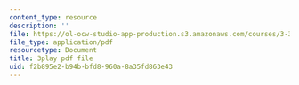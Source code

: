 ```yaml
---
content_type: resource
description: ''
file: https://ol-ocw-studio-app-production.s3.amazonaws.com/courses/3-320-atomistic-computer-modeling-of-materials-sma-5107-spring-2005/f2b895e2b94bbfd8960a8a35fd863e43_LInWiab7q6Q.pdf
file_type: application/pdf
resourcetype: Document
title: 3play pdf file
uid: f2b895e2-b94b-bfd8-960a-8a35fd863e43
---
```

